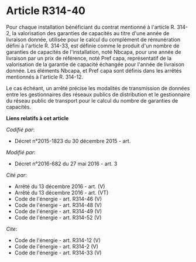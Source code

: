 # Article R314-40

Pour chaque installation bénéficiant du contrat mentionné à l'article R. 314-2, la valorisation des garanties de capacités au
titre d'une année de livraison donnée, utilisée pour le calcul du complément de rémunération défini à l'article R. 314-33,
est définie comme le produit d'un nombre de garanties de capacités de l'installation, noté Nbcapa, pour une année de
livraison par un prix de référence, noté Pref capa, représentatif de la valorisation de la garantie de capacité échangée pour
l'année de livraison donnée. Les éléments Nbcapa, et Pref capa sont définis dans les arrêtés mentionnés à l'article R.
314-12. 

Le cas échéant, un arrêté précise les modalités de transmission de données entre les gestionnaires des réseaux publics de
distribution et le gestionnaire du réseau public de transport pour le calcul du nombre de garanties de capacités.

**Liens relatifs à cet article**

_Codifié par_:

  - Décret n°2015-1823 du 30 décembre 2015 - art.

_Modifié par_:

  - Décret n°2016-682 du 27 mai 2016 - art. 3

_Cité par_:

  - Arrêté du 13 décembre 2016 - art. (V)
  - Arrêté du 13 décembre 2016 - art. (VT)
  - Code de l'énergie - art. R314-46 (V)
  - Code de l'énergie - art. R314-48 (V)
  - Code de l'énergie - art. R314-49 (V)
  - Code de l'énergie - art. R314-52 (V)

_Cite_:

  - Code de l'énergie - art. R314-12 (V)
  - Code de l'énergie - art. R314-2 (V)
  - Code de l'énergie - art. R314-33 (V)
